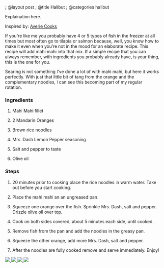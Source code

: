 ; @layout post
; @title Halibut
; @categories halibut

Explaination here.

Inspired by: [Averie Cooks](http://www.averiecooks.com/2012/02/caribbean-citrus-mahi-mahi-with-brown-rice-noodles.html)

If you're like me you probably have 4 or 5 types of fish in the freezer at all times but most often go to tilapia or salmon because, well, you know how to make it even when you're not in the mood for an elaborate recipe. This recipe will add mahi mahi into that mix. If a simple recipe that you can always remember, with ingredients you probably already have, is your thing, this is the one for you.

Searing is not something I've done a lot of with mahi mahi, but here it works perfectly. With just that little bit of tang from the orange and the complementary noodles, I can see this becoming part of my regular rotation.

### Ingredients

1. Mahi Mahi fillet

2. 2 Mandarin Oranges

3. Brown rice noodles

4. Mrs. Dash Lemon Pepper seasoning

5. Salt and pepper to taste

6. Olive oil

### Steps

1. 20 minutes prior to cooking place the rice noodles in warm water. Take out before you start cooking.

2. Place the mahi mahi an an ungreased pan.

3. Squeeze one orange over the fish. Sprinkle Mrs. Dash, salt and pepper. Drizzle olive oil over top.

4. Cook on both sides covered, about 5 minutes each side, until cooked.

5. Remove fish from the pan and add the noodles in the greasy pan.

6. Squeeze the other orange, add more Mrs. Dash, salt and pepper.

7. After the noodles are fully cooked remove and serve immediately. Enjoy!

<a href="/images/some-halibut/peppered.jpg">
  <img src="/images/some-halibut/peppered.jpg" />
</a>
<a href="/images/some-halibut/salsa-mix.jpg">
  <img src="/images/some-halibut/salsa-mix.jpg" />
</a>
<a href="/images/some-halibut/searing.jpg">
  <img src="/images/some-halibut/searing.jpg" />
</a>
<a href="/images/some-halibut/platted.jpg">
  <img src="/images/some-halibut/platted.jpg" />
</a>
